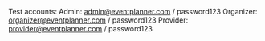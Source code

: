 Test accounts:
Admin: admin@eventplanner.com / password123
Organizer: organizer@eventplanner.com / password123
Provider: provider@eventplanner.com / password123